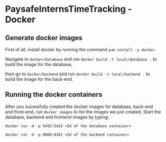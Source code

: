 # PaysafeInternsTimeTracking - Docker

## Generate docker images
First of all, install docker by running the command `yum install -y docker`.

Navigate to `docker/database` and run `docker build -t local/database .` to build the image for the database,

then go to `docker/backend` and run `docker build -t local/backend .` to build the image for the back-end.

## Running the docker containers

After you sucessfully created the docker images for database, back-end and front-end, run `docker images` to list the
images we just created. Start the database, backend and frontend images by typing:

`docker run -d -p 5432:5433 <Id of the database container>`

`docker run -d -p 8080:8181 <Id of the backend container>`
